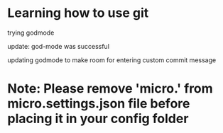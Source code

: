 # Learning how to use git
trying godmode

update: god-mode was successful

updating godmode to make room for entering custom commit message

# Note: Please remove 'micro.' from micro.settings.json file before placing it in your config folder
